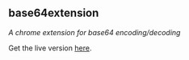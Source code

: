 ## base64extension

*A chrome extension for base64 encoding/decoding*

Get the live version [here](https://chrome.google.com/webstore/detail/base64extension/okmdllpcbdhmhabhoheagplkjkbijcid).